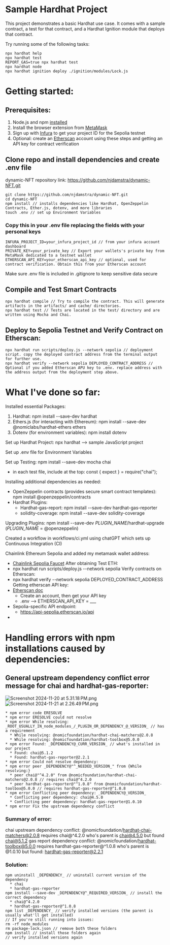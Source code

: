 # Sample Hardhat Project

This project demonstrates a basic Hardhat use case. It comes with a sample contract, a test for that contract, and a Hardhat Ignition module that deploys that contract.

Try running some of the following tasks:

```shell
npx hardhat help
npx hardhat test
REPORT_GAS=true npx hardhat test
npx hardhat node
npx hardhat ignition deploy ./ignition/modules/Lock.js
```
# Getting started:

## Prerequisites:
1. Node.js and npm [installed](https://nodejs.org/en)
2. Install the browser extension from [MetaMask](https://metamask.io/)
3. Sign up with [Infura](https://www.infura.io/) to get your project ID for the Sepolia testnet
4. Optional: create an [Etherscan](https://docs.etherscan.io) account using these steps and getting an API key for contract verification

## Clone repo and install dependencies and create .env file
dynamic-NFT repository link: https://github.com/njdamstra/dynamic-NFT.git
```shell
git clone https://github.com/njdamstra/dynamic-NFT.git
cd dynamic-NFT
npm install // installs dependencies like Hardhat, OpenZeppelin Contracts, Ether.js, dotenv, and more libraries
touch .env // set up Environment Variables
```

### Copy this in your .env file replacing the fields with your personal keys
```
INFURA_PROJECT_ID=your_infura_project_id // from your infura account dashboard
PRIVATE_KEY=your_private_key // Export your wallets's private key from MetaMask dedicated to a testnet wallet
ETHERSCAN_API_KEY=your_etherscan_api_key // optional, used for contract verification. Obtain this from your Etherscan account
```
Make sure .env file is included in .gitignore to keep sensitive data secure
## Compile and Test Smart Contracts
```shell
npx hardhat compile // Try to compile the contract. This will generate artifacts in the artifacts/ and cache/ directories.
npx hardhat test // Tests are located in the test/ directory and are written using Mocha and Chai.
```

## Deploy to Sepolia Testnet and Verify Contract on Etherscan:
```shell
npx hardhat run scripts/deploy.js --network sepolia // deployment script. copy the deployed contract address from the terminal output for further use.
npx hardhat verify --network sepolia DEPLOYED_CONTRACT_ADDRESS // Optional if you added Etherscan APU key to .env. replace address with the address output from the deployment step above.
```

# What I've done so far:
Installed essential Packages:
1. Hardhat: npm install --save-dev hardhat
2. Ethers.js (for interacting with Ethereum): npm install --save-dev @nomiclabs/hardhat-ethers ethers
3. Dotenv (for environment variables): npm install dotenv

Set up Hardhat Project: npx hardhat --> sample JavaScript project

Set up .env file for Environment Variables

Set up Testing: npm install --save-dev mocha chai
- in each test file, include at the top: const { expect } = require("chai"); 

Installing additional dependencies as needed:
* OpenZeppelin contracts (provides secure smart contract templates): npm install @openzeppelin/contracts 
* Hardhat Plugins:
  * Hardhat-gas-report: npm install --save-dev hardhat-gas-reporter
  * solidity-coverage: npm install --save-dev solidity-coverage

Upgrading Plugins: npm install --save-dev _PLUGIN_NAME_/hardhat-upgrade (_PLUGIN_NAME_ = @openzeppelin)

Created a workflow in workflows/ci.yml using chatGPT which sets up Continuous Integration (CI)

Chainlink Ethereum Sepolia and added my metamask wallet address:
* [Chainlink Sepolia Faucet](https://faucets.chain.link/sepolia)
After obtaining Test ETH:
* npx hardhat run scripts/deploy.js --network sepolia
Verify contracts on Etherscan:
* npx hardhat verify --network sepolia DEPLOYED_CONTRACT_ADDRESS
Getting etherscan API key:
* [Etherscan doc](https://docs.etherscan.io)
  * Create an account, then get your API key
  * .env --> ETHERSCAN_API_KEY = ___
* Sepolia-specific API endpoint:
  * https://api-sepolia.etherscan.io/api
* 


# Handling errors with npm installations caused by dependencies:
## General upstream dependency conflict error message for chai and hardhat-gas-reporter:
![Screenshot 2024-11-20 at 5.31.18 PM.png](..%2F..%2F..%2F..%2F..%2Fvar%2Ffolders%2Fmz%2F5hpg9g8501s0v7gh8_ns8_f00000gn%2FT%2FTemporaryItems%2FNSIRD_screencaptureui_sCKwIQ%2FScreenshot%202024-11-20%20at%205.31.18%E2%80%AFPM.png)
![Screenshot 2024-11-21 at 2.26.49 PM.png](..%2F..%2F..%2F..%2F..%2Fvar%2Ffolders%2Fmz%2F5hpg9g8501s0v7gh8_ns8_f00000gn%2FT%2FTemporaryItems%2FNSIRD_screencaptureui_Wlzmhh%2FScreenshot%202024-11-21%20at%202.26.49%E2%80%AFPM.png)
```
* npm error code ERESOLVE
* npm error ERESOLVE could not resolve
* npm error While resolving: _ROOT_USUALLY_IN_node_modules_/_PLUGIN_OR_DEPENDENCY_@_VERSION_ // has a requirement
  * While resolving: @nomicfoundation/hardhat-chai-matchers@2.0.8
  * While resolving: @nomicfoundation/hardhat-toolbox@5.0.0
* npm error Found: _DEPENDENCY@_CURR_VERSION_ // what's installed in our project
  * Found: chai@5.1.2
  * Found: hardhat-gas-reporter@2.2.1
* npm error Could not resolve dependency:
* npm error peer _DEPENDENCY@"^_NEEDED_VERSION_" from {While resolving:}
  * peer chai@"^4.2.0" from @nomicfoundation/hardhat-chai-matchers@2.0.8 // requires chai@^4.2.0
  * peer hardhat-gas-reporter@"^1.0.8" from @nomicfoundation/hardhat-toolbox@5.0.0 // requires hardhat-gas-reporter@^1.0.8
* npm error Conflicting peer dependency: _DEPENDENCY@_VERSION_
  * Conflicting peer dependency: chai@4.5.0
  * Conflicting peer dependency: hardhat-gas-reporter@1.0.10
* npm error Fix the upstream dependency conflict
```
### Summary of error:
chai upstream dependency conflict: @nomicfoundation/hardhat-chai-matchers@2.0.8 requires chai@^4.2.0 who's parent is chai@4.5.0 but found chai@5.1.2
gas report dependency conflict: @nomicfoundation/hardhat-toolbox@5.0.0 requires hardhat-gas-reporter@^1.0.8 who's parent is @1.0.10 but found: hardhat-gas-reporter@2.2.1

### Solution:
```shell
npm uninstall _DEPENDENCY_ // uninstall current version of the dependency
  * chai
  * hardhat-gas-reporter
npm install --save-dev _DEPENDENCY@^_REQUIRED_VERSION_ // install the correct dependency
  * chai@^4.2.0
  * hardhat-gas-reporter@^1.0.8
npm list _DEPENDENCY_ // verify installed versions (the parent is usually what'll get installed)
// If you're still running into issues:
rm -rf node_modules 
rm package-lock.json // remove both these folders 
npm install // install those folders again
// verify installed versions again
```